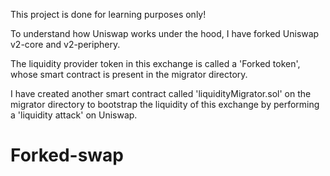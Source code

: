 This project is done for learning purposes only!

To understand how Uniswap works under the hood, I have forked Uniswap v2-core and v2-periphery.

The liquidity provider token in this exchange is called a 'Forked token', whose smart contract is present in the migrator directory.

I have created another smart contract called 'liquidityMigrator.sol' on the migrator directory to bootstrap the liquidity of this exchange by performing a 'liquidity attack' on Uniswap.
# Forked-swap
